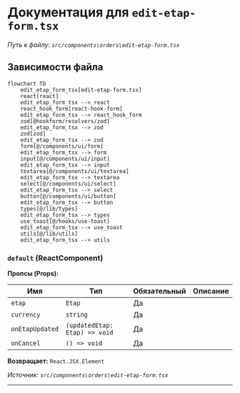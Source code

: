 # Документация для `edit-etap-form.tsx`

*Путь к файлу: `src/components\orders\edit-etap-form.tsx`*

## Зависимости файла

```mermaid
flowchart TD
    edit_etap_form_tsx[edit-etap-form.tsx]
    react[react]
    edit_etap_form_tsx --> react
    react_hook_form[react-hook-form]
    edit_etap_form_tsx --> react_hook_form
    zod[@hookform/resolvers/zod]
    edit_etap_form_tsx --> zod
    zod[zod]
    edit_etap_form_tsx --> zod
    form[@/components/ui/form]
    edit_etap_form_tsx --> form
    input[@/components/ui/input]
    edit_etap_form_tsx --> input
    textarea[@/components/ui/textarea]
    edit_etap_form_tsx --> textarea
    select[@/components/ui/select]
    edit_etap_form_tsx --> select
    button[@/components/ui/button]
    edit_etap_form_tsx --> button
    types[@/lib/types]
    edit_etap_form_tsx --> types
    use_toast[@/hooks/use-toast]
    edit_etap_form_tsx --> use_toast
    utils[@/lib/utils]
    edit_etap_form_tsx --> utils
```

### `default` (ReactComponent)

**Пропсы (Props):**

| Имя | Тип | Обязательный | Описание |
|---|---|---|---|
| `etap` | `Etap` | Да |  |
| `currency` | `string` | Да |  |
| `onEtapUpdated` | `(updatedEtap: Etap) => void` | Да |  |
| `onCancel` | `() => void` | Да |  |

**Возвращает:** `React.JSX.Element`

*Источник: `src/components\orders\edit-etap-form.tsx`*

---

